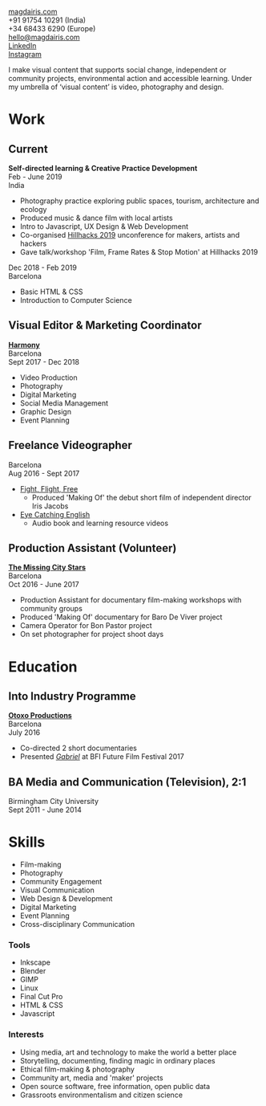 [magdairis.com](https://magdairis.com)\
+91 91754 10291 (India)\
+34 68433 6290 (Europe)\
hello@magdairis.com\
[LinkedIn](https://www.linkedin.com/in/magdairispetford/)\
[Instagram](https://www.instagram.com/bymagdairis/)

I make visual content that supports social change, independent or community projects, environmental action and accessible learning. Under my umbrella of ‘visual content’ is video, photography and design.

# Work

## Current
**Self-directed learning & Creative Practice Development**\
Feb - June 2019\
India
* Photography practice exploring public spaces, tourism, architecture and ecology
* Produced music & dance film with local artists
* Intro to Javascript, UX Design & Web Development
* Co-organised [Hillhacks 2019](https://hillhacks.in/) unconference for makers, artists and hackers
* Gave talk/workshop 'Film, Frame Rates & Stop Motion' at Hillhacks 2019

Dec 2018 - Feb 2019\
Barcelona
* Basic HTML & CSS
* Introduction to Computer Science

## Visual Editor & Marketing Coordinator
[**Harmony**](https://www.linkedin.com/company/viaharmony/)\
Barcelona\
Sept 2017 - Dec 2018
* Video Production
* Photography
* Digital Marketing
* Social Media Management
* Graphic Design
* Event Planning

## Freelance Videographer
Barcelona\
Aug 2016 - Sept 2017
* [Fight, Flight, Free](http://www.irisjacobs.nl/direction-1)
  * Produced 'Making Of' the debut short film of independent director Iris Jacobs
* [Eye Catching English](http://eyecatchingenglish.com/)
  * Audio book and learning resource videos

## Production Assistant (Volunteer)
[**The Missing City Stars**](https://www.themissingcitystars.com/)\
Barcelona\
Oct 2016 - June 2017
* Production Assistant for documentary film-making workshops with community groups
* Produced 'Making Of' documentary for Baro De Viver project
* Camera Operator for Bon Pastor project
* On set photographer for project shoot days

# Education
## Into Industry Programme
[**Otoxo Productions**](https://www.otoxoproductions.com/)\
Barcelona\
July 2016
* Co-directed 2 short documentaries
* Presented [_Gabriel_](https://www.youtube.com/watch?v=bs8PpTm_AYs) at BFI Future Film Festival 2017

## BA Media and Communication (Television), 2:1
Birmingham City University\
Sept 2011 - June 2014

# Skills
* Film-making
* Photography
* Community Engagement
* Visual Communication
* Web Design & Development
* Digital Marketing
* Event Planning
* Cross-disciplinary Communication
### Tools
* Inkscape
* Blender
* GIMP
* Linux
* Final Cut Pro
* HTML & CSS
* Javascript

### Interests
* Using media, art and technology to make the world a better place
* Storytelling, documenting, finding magic in ordinary places
* Ethical film-making & photography
* Community art, media and 'maker' projects
* Open source software, free information, open public data
* Grassroots environmentalism and citizen science
